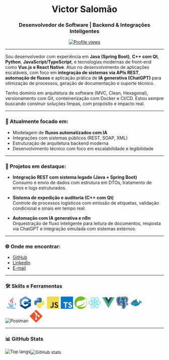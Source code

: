 <h1 align="center">Victor Salomão</h1>
<h3 align="center">Desenvolvedor de Software | Backend & Integrações Inteligentes</h3>

<p align="center">
  <a href="https://github.com/victorsalomao">
    <img src="https://komarev.com/ghpvc/?username=victorsalomao&label=Profile%20views&color=0e75b6&style=flat" alt="Profile views" />
  </a>
</p>

---

Sou desenvolvedor com experiência em **Java (Spring Boot)**, **C++ com Qt**, **Python**, **JavaScript/TypeScript**, e tecnologias modernas de front-end como **Vue.js e React Native**. Atuo no desenvolvimento de aplicações escaláveis, com foco em **integração de sistemas via APIs REST**, **automação de fluxos** e aplicação prática de **IA generativa (ChatGPT)** para otimização de processos, geração de documentação e suporte técnico.

Tenho domínio em arquitetura de software (MVC, Clean, Hexagonal), versionamento com Git, conteinerização com Docker e CI/CD. Estou sempre buscando construir soluções limpas, com propósito e impacto real.

---

### 🧠 Atualmente focado em:
- Modelagem de **fluxos automatizados com IA**
- Integrações com sistemas públicos (REST, SOAP, XML)
- Estruturação de arquitetura backend moderna
- Desenvolvimento técnico com foco em escalabilidade e legibilidade

---

### 🚀 Projetos em destaque:
- **Integração REST com sistema legado (Java + Spring Boot)**  
  Consumo e envio de dados com estrutura em DTOs, tratamento de erros e logs estruturados.

- **Sistema de expedição e auditoria (C++ com Qt)**  
  Controle de processos logísticos com emissão de etiquetas, validação condicional e sinais em tempo real.

- **Automação com IA generativa e n8n**  
  Orquestração de fluxo inteligente para leitura de documentos, resposta via ChatGPT e integração simulada com sistemas externos.

---

### 🌐 Onde me encontrar:
- [GitHub](https://github.com/victorsalomao)
- [LinkedIn](https://www.linkedin.com/in/victor-salom%C3%A3o-ribeiro-236a66184/)
- [E-mail](mailto:victor.salomaor@gmail.com)

---

### 🛠️ Skills e Ferramentas

<p align="left">
  <img src="https://raw.githubusercontent.com/devicons/devicon/master/icons/java/java-original.svg" alt="Java" width="40" />
  <img src="https://raw.githubusercontent.com/devicons/devicon/master/icons/cplusplus/cplusplus-original.svg" alt="C++" width="40" />
  <img src="https://raw.githubusercontent.com/devicons/devicon/master/icons/python/python-original.svg" alt="Python" width="40" />
  <img src="https://raw.githubusercontent.com/devicons/devicon/master/icons/javascript/javascript-original.svg" alt="JavaScript" width="40" />
  <img src="https://raw.githubusercontent.com/devicons/devicon/master/icons/typescript/typescript-original.svg" alt="TypeScript" width="40" />
  <img src="https://raw.githubusercontent.com/devicons/devicon/master/icons/spring/spring-original.svg" alt="Spring Boot" width="40" />
  <img src="https://raw.githubusercontent.com/devicons/devicon/master/icons/react/react-original.svg" alt="React" width="40" />
  <img src="https://raw.githubusercontent.com/devicons/devicon/master/icons/vuejs/vuejs-original.svg" alt="Vue.js" width="40" />
  <img src="https://raw.githubusercontent.com/devicons/devicon/master/icons/postgresql/postgresql-original.svg" alt="PostgreSQL" width="40" />
  <img src="https://raw.githubusercontent.com/devicons/devicon/master/icons/docker/docker-original.svg" alt="Docker" width="40" />
  <img src="https://www.vectorlogo.zone/logos/getpostman/getpostman-icon.svg" alt="Postman" width="40" />
  <img src="https://raw.githubusercontent.com/devicons/devicon/master/icons/git/git-original.svg" alt="Git" width="40" />
</p>

---

### 📊 GitHub Stats

<p>
  <img align="left" src="https://github-readme-stats.vercel.app/api/top-langs?username=victorsalomao&show_icons=true&locale=pt-br&layout=compact" alt="Top langs" />
</p>
<p>
  <img align="center" src="https://github-readme-stats.vercel.app/api?username=victorsalomao&show_icons=true&locale=pt-br" alt="GitHub stats" />
</p>
